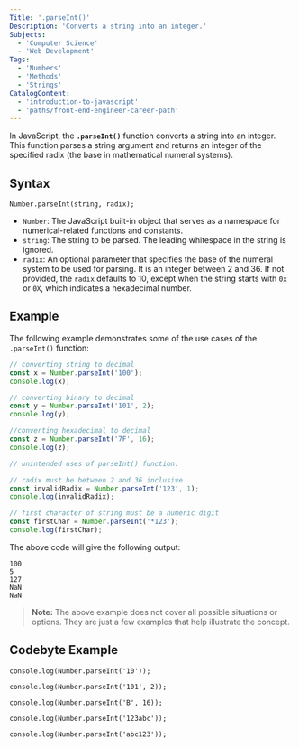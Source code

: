 ```yaml
---
Title: '.parseInt()'
Description: 'Converts a string into an integer.'
Subjects:
  - 'Computer Science'
  - 'Web Development'
Tags:
  - 'Numbers'
  - 'Methods'
  - 'Strings'
CatalogContent:
  - 'introduction-to-javascript'
  - 'paths/front-end-engineer-career-path'
---
```


In JavaScript, the **`.parseInt()`** function converts a string into an integer. This function parses a string argument and returns an integer of the specified radix (the base in mathematical numeral systems).

## Syntax

```pseudo code
Number.parseInt(string, radix);
```

- `Number`: The JavaScript built-in object that serves as a namespace for numerical-related functions and constants.
- `string`: The string to be parsed. The leading whitespace in the string is ignored.
- `radix`: An optional parameter that specifies the base of the numeral system to be used for parsing. It is an integer between 2 and 36. If not provided, the `radix` defaults to 10, except when the string starts with `0x` or `0X`, which indicates a hexadecimal number.

## Example

The following example demonstrates some of the use cases of the `.parseInt()` function:

```js
// converting string to decimal
const x = Number.parseInt('100');
console.log(x);

// converting binary to decimal
const y = Number.parseInt('101', 2);
console.log(y);

//converting hexadecimal to decimal
const z = Number.parseInt('7F', 16);
console.log(z);

// unintended uses of parseInt() function:

// radix must be between 2 and 36 inclusive
const invalidRadix = Number.parseInt('123', 1);
console.log(invalidRadix);

// first character of string must be a numeric digit
const firstChar = Number.parseInt('*123');
console.log(firstChar);
```

The above code will give the following output:

```shell
100
5
127
NaN
NaN
```

> **Note:** The above example does not cover all possible situations or options. They are just a few examples that help illustrate the concept.

## Codebyte Example

```codebyte/js
console.log(Number.parseInt('10'));

console.log(Number.parseInt('101', 2));

console.log(Number.parseInt('B', 16));

console.log(Number.parseInt('123abc'));

console.log(Number.parseInt('abc123'));
```
